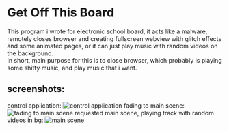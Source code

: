 # Get Off This Board
This program i wrote for electronic school board, it acts like a malware, remotely closes browser and creating fullscreen webview with glitch effects and some animated pages, or it can just play music with random videos on the background.  
In short, main purpose for this is to close browser, which probably is playing some shitty music, and play music that i want.

## screenshots:
control application:
![control application](https://sun9-66.userapi.com/impg/McXuS1hEkkFI96rpEkKD41rUCj_00_APnFncKQ/qDS_01e9RAo.jpg?size=842x2160&quality=96&sign=f5257980dc0e7459d07bca20e66a9562&type=album)
fading to main scene:
![fading to main scene](https://sun9-61.userapi.com/impg/BIX_nVwty_O15uuVFzZ0Fl82w0YBZwN5TWnrRg/dRM036vFzvk.jpg?size=1920x1080&quality=96&sign=b0fbc0d0458e87f9d79d338d2e7802a6&type=album)
requested main scene, playing track with random videos in bg:
![main scene](https://sun9-63.userapi.com/impg/QU1t9BOHtNstRAg6rI4QKgazYCZFW4IoTxt-FA/mOFfjFRaBaw.jpg?size=1920x1040&quality=96&sign=77bf7de21d84ab22af841b0ba5c0f4c0&type=album)
